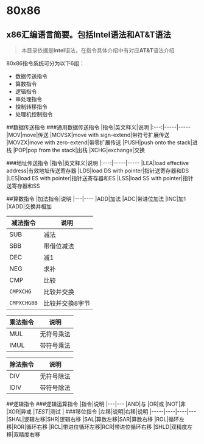 # 80x86
x86汇编语言简要。包括Intel语法和AT&T语法
---------
>本目录依据是**Intel**语法，在指令具体介绍中有对应**AT&T**语法介绍

80x86指令系统可分为以下6组：
- 数据传送指令
- 算数指令
- 逻辑指令
- 串处理指令
- 控制转移指令
- 处理机控制指令

##数据传送指令
###通用数据传送指令
|指令|英文释义|说明
|:---:|-----|-----
|MOV|move|传送
|MOVSX|move with sign-extend|带符号扩展传送
|MOVZX|move with zero-extend|带零扩展传送
|PUSH|push onto the stack|进栈
|POP|pop from the stack|出栈
|XCHG|exchange|交换

###地址传送指令
|指令|英文释义|说明
|:---:|-----|-----
|LEA|load effective address|有效地址传送寄存器
|LDS|load DS with pointer|指针送寄存器和DS
|LES|load ES with pointer|指针送寄存器和ES
|LSS|load SS with pointer|指针送寄存器和SS

##算数指令
|加法指令|说明
|---|----
|ADD|加法
|ADC|带进位加法
|INC|加1
|XADD|交换并相加

|减法指令|说明
|---|----
|SUB|减法
|SBB|带借位减法
|DEC|减1
|NEG|求补
|CMP|比较
|`CMPXCHG`|比较并交换
|`CMPXCHG8B`|比较并交换8字节

|乘法指令|说明
|---|----
|MUL|无符号乘法
|IMUL|带符号乘法

|除法指令|说明
|---|----
|DIV|无符号除法
|IDIV|带符号除法

##逻辑指令
###逻辑运算指令
|指令|说明
|---|---
|AND|与
|OR|或
|NOT|非
|XOR|异或
|*TEST*|测试
|
###移位指令
|左移|说明|右移|说明
|-----|----|----|---
|SHAL|逻辑左移|SHR|逻辑右移
|SAL|算数左移|SAR|算数右移
|ROL|循环左移|ROR|循环右移
|RCL|带进位循环左移|RCR|带进位循环右移
|SHLD|双精度左移|双精度右移